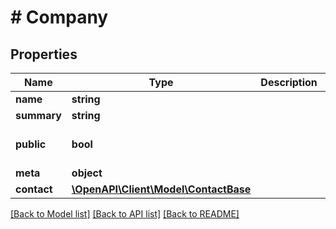 # # Company

## Properties

Name | Type | Description | Notes
------------ | ------------- | ------------- | -------------
**name** | **string** |  | [optional]
**summary** | **string** |  | [optional]
**public** | **bool** |  | [optional] [default to true]
**meta** | **object** |  | [optional]
**contact** | [**\OpenAPI\Client\Model\ContactBase**](ContactBase.md) |  | [optional]

[[Back to Model list]](../../README.md#models) [[Back to API list]](../../README.md#endpoints) [[Back to README]](../../README.md)
